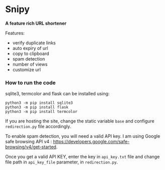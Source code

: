 # Snipy
**A feature rich URL shortener**

Features:
* verify duplicate links
* auto expiry of url
* copy to clipboard
* spam detection
* number of views
* customize url

### How to run the code
sqlite3, termcolor and flask can be installed using:
```
python3 -m pip install sqlite3
python3 -m pip install flask
python3 -m pip install termcolor
```

If you are hosting the site, change the static variable `base` and configure `redirection.py` file accordingly.

To enable spam detection, you will need a valid API key.
I am using Google safe browsing API v4 : https://developers.google.com/safe-browsing/v4/get-started.

Once you get a valid API KEY, enter the key in `api_key.txt` file and change file path in `api_key_file` parameter, in `redirection.py`.
